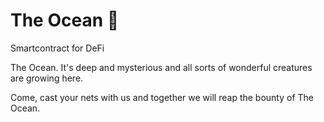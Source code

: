 # The Ocean 🌊

Smartcontract for DeFi

The Ocean. 
It's deep and mysterious and all sorts of wonderful creatures are growing here.

Come, cast your nets with us and together we will reap the bounty of The Ocean.
